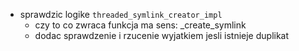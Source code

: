- sprawdzic logike `threaded_symlink_creator_impl`
  - czy to co zwraca funkcja ma sens: _create_symlink
  - dodac sprawdzenie i rzucenie wyjatkiem jesli istnieje duplikat